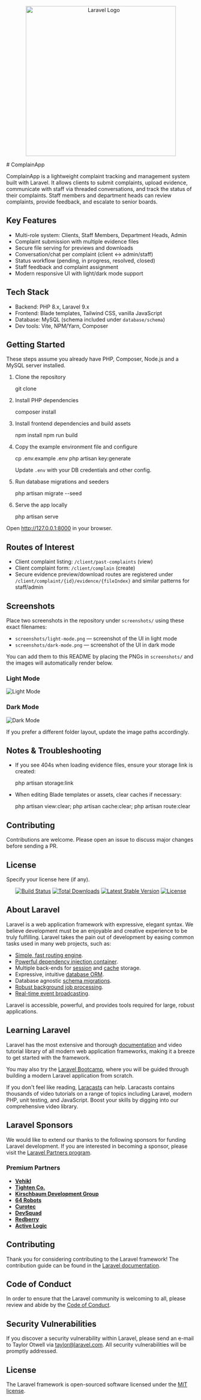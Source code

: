 <p align="center"><a href="https://laravel.com" target="_blank"><img src="https://raw.githubusercontent.com/laravel/art/master/logo-lockup/5%20SVG/2%20CMYK/1%20Full%20Color/laravel-logolockup-cmyk-red.svg" width="400" alt="Laravel Logo"></a></p>
# ComplainApp

ComplainApp is a lightweight complaint tracking and management system built with Laravel. It allows clients to submit complaints, upload evidence, communicate with staff via threaded conversations, and track the status of their complaints. Staff members and department heads can review complaints, provide feedback, and escalate to senior boards.

## Key Features

-   Multi-role system: Clients, Staff Members, Department Heads, Admin
-   Complaint submission with multiple evidence files
-   Secure file serving for previews and downloads
-   Conversation/chat per complaint (client ↔ admin/staff)
-   Status workflow (pending, in progress, resolved, closed)
-   Staff feedback and complaint assignment
-   Modern responsive UI with light/dark mode support

## Tech Stack

-   Backend: PHP 8.x, Laravel 9.x
-   Frontend: Blade templates, Tailwind CSS, vanilla JavaScript
-   Database: MySQL (schema included under `database/schema`)
-   Dev tools: Vite, NPM/Yarn, Composer

## Getting Started

These steps assume you already have PHP, Composer, Node.js and a MySQL server installed.

1. Clone the repository

    git clone <repo-url>

2. Install PHP dependencies

    composer install

3. Install frontend dependencies and build assets

    npm install
    npm run build

4. Copy the example environment file and configure

    cp .env.example .env
    php artisan key:generate

    Update `.env` with your DB credentials and other config.

5. Run database migrations and seeders

    php artisan migrate --seed

6. Serve the app locally

    php artisan serve

Open http://127.0.0.1:8000 in your browser.

## Routes of Interest

-   Client complaint listing: `/client/past-complaints` (view)
-   Client complaint form: `/client/complain` (create)
-   Secure evidence preview/download routes are registered under `/client/complaint/{id}/evidence/{fileIndex}` and similar patterns for staff/admin

## Screenshots

Place two screenshots in the repository under `screenshots/` using these exact filenames:

-   `screenshots/light-mode.png` — screenshot of the UI in light mode
-   `screenshots/dark-mode.png` — screenshot of the UI in dark mode

You can add them to this README by placing the PNGs in `screenshots/` and the images will automatically render below.

### Light Mode

![Light Mode](/screenshots/light-mode.png)

### Dark Mode

![Dark Mode](/screenshots/dark-mode.png)

If you prefer a different folder layout, update the image paths accordingly.

## Notes & Troubleshooting

-   If you see 404s when loading evidence files, ensure your storage link is created:

    php artisan storage:link

-   When editing Blade templates or assets, clear caches if necessary:

    php artisan view:clear; php artisan cache:clear; php artisan route:clear

## Contributing

Contributions are welcome. Please open an issue to discuss major changes before sending a PR.

## License

Specify your license here (if any).

<p align="center">
<a href="https://github.com/laravel/framework/actions"><img src="https://github.com/laravel/framework/workflows/tests/badge.svg" alt="Build Status"></a>
<a href="https://packagist.org/packages/laravel/framework"><img src="https://img.shields.io/packagist/dt/laravel/framework" alt="Total Downloads"></a>
<a href="https://packagist.org/packages/laravel/framework"><img src="https://img.shields.io/packagist/v/laravel/framework" alt="Latest Stable Version"></a>
<a href="https://packagist.org/packages/laravel/framework"><img src="https://img.shields.io/packagist/l/laravel/framework" alt="License"></a>
</p>

## About Laravel

Laravel is a web application framework with expressive, elegant syntax. We believe development must be an enjoyable and creative experience to be truly fulfilling. Laravel takes the pain out of development by easing common tasks used in many web projects, such as:

-   [Simple, fast routing engine](https://laravel.com/docs/routing).
-   [Powerful dependency injection container](https://laravel.com/docs/container).
-   Multiple back-ends for [session](https://laravel.com/docs/session) and [cache](https://laravel.com/docs/cache) storage.
-   Expressive, intuitive [database ORM](https://laravel.com/docs/eloquent).
-   Database agnostic [schema migrations](https://laravel.com/docs/migrations).
-   [Robust background job processing](https://laravel.com/docs/queues).
-   [Real-time event broadcasting](https://laravel.com/docs/broadcasting).

Laravel is accessible, powerful, and provides tools required for large, robust applications.

## Learning Laravel

Laravel has the most extensive and thorough [documentation](https://laravel.com/docs) and video tutorial library of all modern web application frameworks, making it a breeze to get started with the framework.

You may also try the [Laravel Bootcamp](https://bootcamp.laravel.com), where you will be guided through building a modern Laravel application from scratch.

If you don't feel like reading, [Laracasts](https://laracasts.com) can help. Laracasts contains thousands of video tutorials on a range of topics including Laravel, modern PHP, unit testing, and JavaScript. Boost your skills by digging into our comprehensive video library.

## Laravel Sponsors

We would like to extend our thanks to the following sponsors for funding Laravel development. If you are interested in becoming a sponsor, please visit the [Laravel Partners program](https://partners.laravel.com).

### Premium Partners

-   **[Vehikl](https://vehikl.com)**
-   **[Tighten Co.](https://tighten.co)**
-   **[Kirschbaum Development Group](https://kirschbaumdevelopment.com)**
-   **[64 Robots](https://64robots.com)**
-   **[Curotec](https://www.curotec.com/services/technologies/laravel)**
-   **[DevSquad](https://devsquad.com/hire-laravel-developers)**
-   **[Redberry](https://redberry.international/laravel-development)**
-   **[Active Logic](https://activelogic.com)**

## Contributing

Thank you for considering contributing to the Laravel framework! The contribution guide can be found in the [Laravel documentation](https://laravel.com/docs/contributions).

## Code of Conduct

In order to ensure that the Laravel community is welcoming to all, please review and abide by the [Code of Conduct](https://laravel.com/docs/contributions#code-of-conduct).

## Security Vulnerabilities

If you discover a security vulnerability within Laravel, please send an e-mail to Taylor Otwell via [taylor@laravel.com](mailto:taylor@laravel.com). All security vulnerabilities will be promptly addressed.

## License

The Laravel framework is open-sourced software licensed under the [MIT license](https://opensource.org/licenses/MIT).

